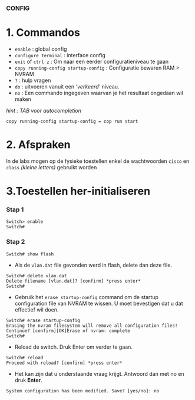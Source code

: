 ###  CONFIG

# 1. Commandos


- ```enable``` : global config
- ```configure terminal``` : interface config
- ```exit``` of ```ctrl z``` : Om naar een eerder configuratieniveau te gaan
- ```copy running-config startup-config``` : Configuratie bewaren RAM > NVRAM
- ```?``` : hulp vragen
- ```do``` : uitvoeren vanuit een *'verkeerd'* niveau.
- ```no``` : Een commando ingegeven waarvan je het resultaat ongedaan wil maken

*hint : TAB voor autocompletion*

```copy running-config startup-config = cop run start```

# 2. Afspraken

In de labs mogen op de fysieke toestellen enkel de wachtwoorden
```cisco``` en ```class``` *(kleine letters)* gebruikt worden

# 3.Toestellen her-initialiseren

### Stap 1

``` 
Switch> enable
Switch#
```
### Stap 2

```Switch# show flash ```

- Als de ``` vlan.dat ``` file gevonden werd in flash, delete dan deze file.
``` 
Switch# delete vlan.dat
Delete filename [vlan.dat]? [confirm] *press enter*
Switch#
```

- Gebruik het ```erase startup-config``` command om de startup configuration file van
NVRAM te wissen. U moet bevestigen dat u dat effectief wil doen.

``` 
Switch# erase startup-config
Erasing the nvram filesystem will remove all configuration files!
Continue? [confirm][OK]Erase of nvram: complete
Switch#
```

- Reload de switch. Druk Enter om verder te gaan.

``` 
Switch# reload
Proceed with reload? [confirm] *press enter*
```

- Het kan zijn dat u onderstaande vraag krijgt. Antwoord dan met no en druk **Enter**.

``` 
System configuration has been modified. Save? [yes/no]: no
```

